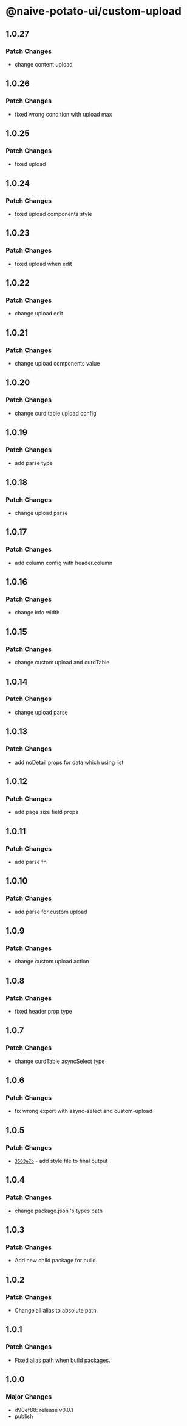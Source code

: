# @naive-potato-ui/custom-upload

## 1.0.27

### Patch Changes

- change content upload

## 1.0.26

### Patch Changes

- fixed wrong condition with upload max

## 1.0.25

### Patch Changes

- fixed upload

## 1.0.24

### Patch Changes

- fixed upload components style

## 1.0.23

### Patch Changes

- fixed upload when edit

## 1.0.22

### Patch Changes

- change upload edit

## 1.0.21

### Patch Changes

- change upload components value

## 1.0.20

### Patch Changes

- change curd table upload config

## 1.0.19

### Patch Changes

- add parse type

## 1.0.18

### Patch Changes

- change upload parse

## 1.0.17

### Patch Changes

- add column config with header.column

## 1.0.16

### Patch Changes

- change info width

## 1.0.15

### Patch Changes

- change custom upload and curdTable

## 1.0.14

### Patch Changes

- change upload parse

## 1.0.13

### Patch Changes

- add noDetail props for data which using list

## 1.0.12

### Patch Changes

- add page size field props

## 1.0.11

### Patch Changes

- add parse fn

## 1.0.10

### Patch Changes

- add parse for custom upload

## 1.0.9

### Patch Changes

- change custom upload action

## 1.0.8

### Patch Changes

- fixed header prop type

## 1.0.7

### Patch Changes

- change curdTable asyncSelect type

## 1.0.6

### Patch Changes

- fix wrong export with async-select and custom-upload

## 1.0.5

### Patch Changes

- [`3563e7b`](https://github.com/xby020/naive-potato-ui/commit/3563e7b546d96bf6838c3a17b075b3d30a4e4a06) - add style file to final output

## 1.0.4

### Patch Changes

- change package.json 's types path

## 1.0.3

### Patch Changes

- Add new child package for build.

## 1.0.2

### Patch Changes

- Change all alias to absolute path.

## 1.0.1

### Patch Changes

- Fixed alias path when build packages.

## 1.0.0

### Major Changes

- d90ef88: release v0.0.1
- publish
